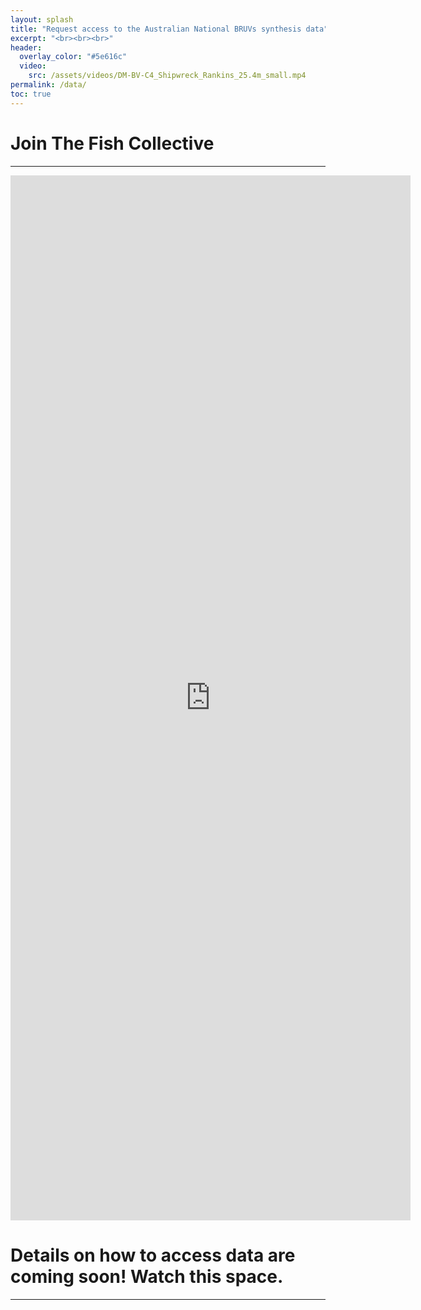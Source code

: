 ```yaml
---
layout: splash
title: "Request access to the Australian National BRUVs synthesis data"
excerpt: "<br><br><br>"
header:
  overlay_color: "#5e616c"
  video:
    src: /assets/videos/DM-BV-C4_Shipwreck_Rankins_25.4m_small.mp4
permalink: /data/
toc: true
---
```


# Join The Fish Collective
---
<iframe src="https://docs.google.com/forms/d/e/1FAIpQLSe9clk3q976ndyIk-OLy2kC7SPAF4kMIMYeIkwx9oECNHYoaQ/viewform?embedded=true" width="640" height="1672" frameborder="0" marginheight="0" marginwidth="0">Loading…</iframe>

# Details on how to access data are coming soon! Watch this space.
---
